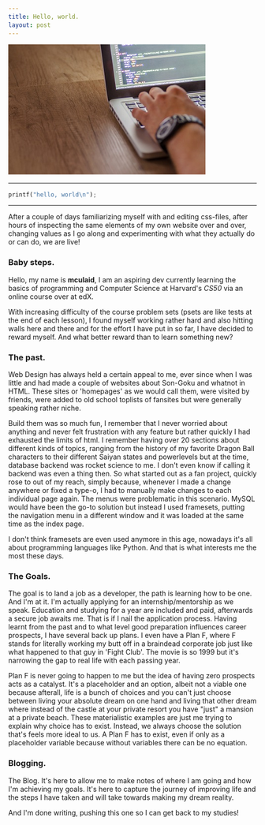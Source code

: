 ```yaml
---
title: Hello, world.
layout: post
---
```


![Test](../images/posts/post1.jpg)

***
```python
printf("hello, world\n");
```
***

After a couple of days familiarizing myself with and editing css-files, after hours of inspecting the same elements of my own website over and over, changing values as I go along and experimenting with what they actually do or can do, we are live!

### Baby steps.

Hello, my name is **mculaid**, I am an aspiring dev currently learning the basics of programming and Computer Science at Harvard's *CS50* via an online course over at edX.

With increasing difficulty of the course problem sets (psets are like tests at the end of each lesson), I found myself working rather hard and also hitting walls here and there and for the effort I have put in so far, I have decided to reward myself. And what better reward than to learn something new?

### The past.

Web Design has always held a certain appeal to me, ever since when I was little and had made a couple of websites about Son-Goku and whatnot in HTML. These sites or 'homepages' as we would call them, were visited by friends, were added to old school toplists of fansites but were generally speaking rather niche. 

Build them was so much fun, I remember that I never worried about anything and never felt frustration with any feature but rather quickly I had exhausted the limits of html. I remember having over 20 sections about different kinds of topics, ranging from the history of my favorite Dragon Ball characters to their different Saiyan states and powerlevels but at the time, database backend was rocket science to me. I don't even know if calling it backend was even a thing then. So what started out as a fan project, quickly rose to out of my reach, simply because, whenever I made a change anywhere or fixed a type-o, I had to manually make changes to each individual page again. The menus were problematic in this scenario. MySQL would have been the go-to solution but instead I used framesets, putting the navigation menu in a different window and it was loaded at the same time as the index page. 

I don't think framesets are even used anymore in this age, nowadays it's all about programming languages like Python. And that is what interests me the most these days. 

### The Goals.

The goal is to land a job as a developer, the path is learning how to be one. And I'm at it. I'm actually applying for an internship/mentorship as we speak. Education and studying for a year are included and paid, afterwards a secure job awaits me. That is if I nail the application process. Having learnt from the past and to what level good preparation influences career prospects, I have several back up plans. I even have a Plan F, where F stands for literally working my butt off in a braindead corporate job just like what happened to that guy in 'Fight Club'. The movie is so 1999 but it's narrowing the gap to real life with each passing year.

Plan F is never going to happen to me but the idea of having zero prospects acts as a catalyst. It's a placeholder and an option, albeit not a viable one because afterall, life is a bunch of choices and you can't just choose between living your absolute dream on one hand and living that other dream where instead of the castle at your private resort you have "just" a mansion at a private beach. These materialistic examples are just me trying to explain why choice has to exist. Instead, we always choose the solution that's feels more ideal to us. A Plan F has to exist, even if only as a placeholder variable because without variables there can be no equation.

### Blogging.

The Blog. It's here to allow me to make notes of where I am going and how I'm achieving my goals. It's here to capture the journey of improving life and the steps I have taken and will take towards making my dream reality.

And I'm done writing, pushing this one so I can get back to my studies!


